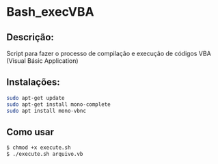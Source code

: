 # Bash_execVBA

## Descrição:
Script para fazer o processo de compilação e execução de códigos VBA (Visual Básic Application)

## Instalações:
```bash
sudo apt-get update
sudo apt-get install mono-complete
sudo apt install mono-vbnc
```
## Como usar
```bash
$ chmod +x execute.sh
$ ./execute.sh arquivo.vb
```